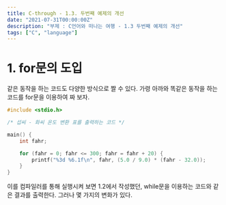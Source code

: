 ```yaml
---
title: C-through - 1.3. 두번째 예제의 개선
date: "2021-07-31T00:00:00Z"
description: "부제 : C언어와 떠나는 여행 - 1.3 두번째 예제의 개선"
tags: ["C", "language"]
---
```


# 1. for문의 도입

같은 동작을 하는 코드도 다양한 방식으로 짤 수 있다. 가령 아까와 똑같은 동작을 하는 코드를 for문을 이용하여 짜 보자.

```c
#include <stdio.h>

/* 섭씨 - 화씨 온도 변환 표를 출력하는 코드 */

main() {
    int fahr;

    for (fahr = 0; fahr <= 300; fahr = fahr + 20) {
        printf("%3d %6.1f\n", fahr, (5.0 / 9.0) * (fahr - 32.0));
    }
}
```

이를 컴파일러를 통해 실행시켜 보면 1.2에서 작성했던, while문을 이용하는 코드와 같은 결과를 출력한다. 그러나 몇 가지의 변화가 있다. 

